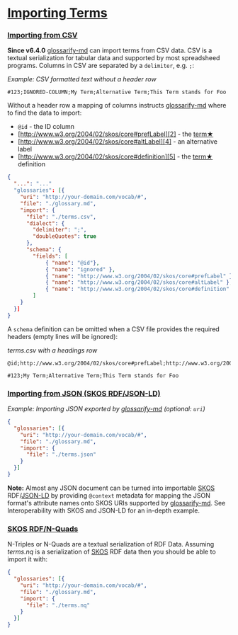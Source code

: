 # [Importing Terms](#importing-terms)

### [Importing from CSV](#importing-from-csv)

**Since v6.4.0** [glossarify-md][1] can import terms from CSV data. CSV is a textual serialization for tabular data and supported by most spreadsheed programs. Columns in CSV are separated by a `delimiter`, e.g. `;`:

*Example: CSV formatted text without a header row*

```csv
#123;IGNORED-COLUMN;My Term;Alternative Term;This Term stands for Foo
```

Without a header row a mapping of columns instructs [glossarify-md][1] where to find the data to import:

*   `@id` - the ID column
*   [http://www.w3.org/2004/02/skos/core#prefLabel][2] - the [term★][3]
*   [http://www.w3.org/2004/02/skos/core#altLabel][4] - an alternative label
*   [http://www.w3.org/2004/02/skos/core#definition][5] - the [term★][3] definition

```json
{
  "...": "..."
  "glossaries": [{
    "uri": "http://your-domain.com/vocab/#",
    "file": "./glossary.md",
    "import": {
      "file": "./terms.csv",
      "dialect": {
        "delimiter": ";",
        "doubleQuotes": true
      },
      "schema": {
        "fields": [
            { "name": "@id"},
            { "name": "ignored" },
            { "name": "http://www.w3.org/2004/02/skos/core#prefLabel" },
            { "name": "http://www.w3.org/2004/02/skos/core#altLabel" },
            { "name": "http://www.w3.org/2004/02/skos/core#definition" }
        ]
    }
  }]
}
```

A `schema` definition can be omitted when a CSV file provides the required headers (empty lines will be ignored):

*terms.csv with a headings row*

```csv
@id;http://www.w3.org/2004/02/skos/core#prefLabel;http://www.w3.org/2004/02/skos/core#altLabel;http://www.w3.org/2004/02/skos/core#definition

#123;My Term;Alternative Term;This Term stands for Foo
```

### [Importing from JSON (SKOS RDF/JSON-LD)](#importing-from-json-skos-rdfjson-ld)

*Example: Importing JSON exported by [glossarify-md][1] (optional: `uri`)*

```json
{
  "glossaries": [{
    "uri": "http://your-domain.com/vocab/#",
    "file": "./glossary.md",
    "import": {
      "file": "./terms.json"
    }
  }]
}
```

**Note:** Almost any JSON document can be turned into importable [SKOS][6] RDF/[JSON-LD][7] by providing `@context` metadata for mapping the JSON format's attribute names onto SKOS URIs supported by [glossarify-md][1]. See Interoperability with SKOS and JSON-LD for an in-depth example.

### [SKOS RDF/N-Quads](#skos-rdfn-quads)

N-Triples or N-Quads are a textual serialization of RDF Data. Assuming *terms.nq* is a serialization of [SKOS][6] RDF data then you should be able to import it with:

```json
{
  "glossaries": [{
    "uri": "http://your-domain.com/vocab/#",
    "file": "./glossary.md",
    "import": {
      "file": "./terms.nq"
    }
  }]
}
```

[1]: https://github.com/about-code/glossarify-md "This project."

[2]: http://www.w3.org/2004/02/skos/core#prefLabel

[3]: ./glossary.md#term "A term is denoted by a heading in a markdown file which is told glossarify-md to be a glossary file."

[4]: http://www.w3.org/2004/02/skos/core#altLabel

[5]: http://www.w3.org/2004/02/skos/core#definition

[6]: http://w3.org/skos/ "With the Simple Knowledge Organization System (SKOS) the World Wide Web Consortium (W3C) has standardized a (meta-)vocabulary which is suited and intended for modeling Simple Knowledge Organization Systems such as Glossaries, Thesauri, Taxonomies or Word Nets."

[7]: https://json-ld.org "JSON-LD is a standardized JSON document format for mapping system-specific terms of a JSON-based data format to well-know terms from public vocabularies."
